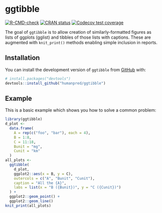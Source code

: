 
# ggtibble

<!-- badges: start -->
[![R-CMD-check](https://github.com/humanpred/ggtibble/actions/workflows/R-CMD-check.yaml/badge.svg)](https://github.com/humanpred/ggtibble/actions/workflows/R-CMD-check.yaml)
[![CRAN status](https://www.r-pkg.org/badges/version/ggtibble)](https://CRAN.R-project.org/package=ggtibble)
[![Codecov test coverage](https://codecov.io/gh/humanpred/ggtibble/branch/main/graph/badge.svg)](https://app.codecov.io/gh/humanpred/ggtibble?branch=main)
<!-- badges: end -->

The goal of `ggtibble` is to allow creation of similarly-formatted figures as
lists of ggplots (gglist) and tibbles of those lists with captions.  These are
augmented with `knit_print()` methods enabling simple inclusion in reports.

## Installation

You can install the development version of `ggtibble` from
[GitHub](https://github.com/) with:

``` r
# install.packages("devtools")
devtools::install_github("humanpred/ggtibble")
```

## Example

This is a basic example which shows you how to solve a common problem:

``` r
library(ggtibble)
d_plot <-
  data.frame(
    A = rep(c("foo", "bar"), each = 4),
    B = 1:8,
    C = 11:18,
    Bunit = "mg",
    Cunit = "km"
  )
all_plots <-
  ggtibble(
    d_plot,
    ggplot2::aes(x = B, y = C),
    outercols = c("A", "Bunit", "Cunit"),
    caption = "All the {A}",
    labs = list(x = "B ({Bunit})", y = "C ({Cunit})")
  ) +
  ggplot2::geom_point() +
  ggplot2::geom_line()
knit_print(all_plots)
```

